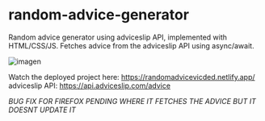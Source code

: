 # random-advice-generator
Random advice generator using adviceslip API, implemented with HTML/CSS/JS.
Fetches advice from the adviceslip API using async/await.

![imagen](https://user-images.githubusercontent.com/72361661/168021974-4834f26b-ff5c-4819-a0c0-ae2495801bd8.png)

Watch the deployed project here: https://randomadvicevicded.netlify.app/
adviceslip API: https://api.adviceslip.com/advice

*BUG FIX FOR FIREFOX PENDING WHERE IT FETCHES THE ADVICE BUT IT DOESNT UPDATE IT*
